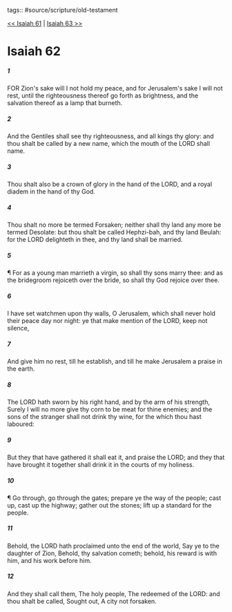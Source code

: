 tags:: #source/scripture/old-testament

[<< Isaiah 61](source/scripture/old-testament/23_Isaiah/Isaiah_61.md) | [Isaiah 63 >>](source/scripture/old-testament/23_Isaiah/Isaiah_63.md)

# Isaiah 62

##### 1

FOR Zion's sake will I not hold my peace, and for Jerusalem's sake I will not rest, until the righteousness thereof go forth as brightness, and the salvation thereof as a lamp that burneth.

##### 2

And the Gentiles shall see thy righteousness, and all kings thy glory: and thou shalt be called by a new name, which the mouth of the LORD shall name.

##### 3

Thou shalt also be a crown of glory in the hand of the LORD, and a royal diadem in the hand of thy God.

##### 4

Thou shalt no more be termed Forsaken; neither shall thy land any more be termed Desolate: but thou shalt be called Hephzi-bah, and thy land Beulah: for the LORD delighteth in thee, and thy land shall be married.

##### 5

¶ For as a young man marrieth a virgin, so shall thy sons marry thee: and as the bridegroom rejoiceth over the bride, so shall thy God rejoice over thee.

##### 6

I have set watchmen upon thy walls, O Jerusalem, which shall never hold their peace day nor night: ye that make mention of the LORD, keep not silence,

##### 7

And give him no rest, till he establish, and till he make Jerusalem a praise in the earth.

##### 8

The LORD hath sworn by his right hand, and by the arm of his strength, Surely I will no more give thy corn to be meat for thine enemies; and the sons of the stranger shall not drink thy wine, for the which thou hast laboured:

##### 9

But they that have gathered it shall eat it, and praise the LORD; and they that have brought it together shall drink it in the courts of my holiness.

##### 10

¶ Go through, go through the gates; prepare ye the way of the people; cast up, cast up the highway; gather out the stones; lift up a standard for the people.

##### 11

Behold, the LORD hath proclaimed unto the end of the world, Say ye to the daughter of Zion, Behold, thy salvation cometh; behold, his reward is with him, and his work before him.

##### 12

And they shall call them, The holy people, The redeemed of the LORD: and thou shalt be called, Sought out, A city not forsaken.
